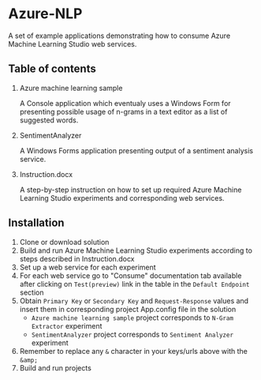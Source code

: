 # Azure-NLP
A set of example applications demonstrating how to consume Azure Machine Learning Studio web services.


## Table of contents

1. Azure machine learning sample

     A Console application which eventualy uses a Windows Form for presenting possible usage of n-grams in a text editor as a list of suggested words.

1. SentimentAnalyzer

    A Windows Forms application presenting output of a sentiment analysis service.
    
1. Instruction.docx

    A step-by-step instruction on how to set up required Azure Machine Learning Studio experiments and corresponding web services.
    

## Installation

1. Clone or download solution
1. Build and run Azure Machine Learning Studio experiments according to steps described in Instruction.docx
1. Set up a web service for each experiment
1. For each web service go to "Consume" documentation tab available after clicking on `Test(preview)` link in the table in the `Default Endpoint` section
1. Obtain `Primary Key` or `Secondary Key` and `Request-Response` values and insert them in corresponding project App.config file in the solution
    * `Azure machine learning sample` project corresponds to `N-Gram Extractor` experiment
    * `SentimentAnalyzer` project corresponds to `Sentiment Analyzer` experiment
1. Remember to replace any `&` character in your keys/urls above with the `&amp;`
1. Build and run projects
